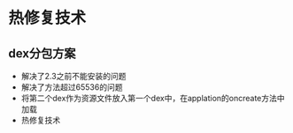 # 热修复技术 #

## dex分包方案 ##
- 解决了2.3之前不能安装的问题
- 解决了方法超过65536的问题
- 将第二个dex作为资源文件放入第一个dex中，在applation的oncreate方法中加载
- 热修复技术
